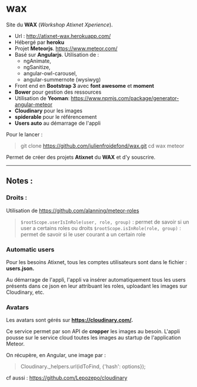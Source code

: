 # wax

Site du **WAX** (*Workshop Atixnet Xperience*).

 - Url : http://atixnet-wax.herokuapp.com/
 - Hébergé par **heroku**
 - Projet **Meteorjs**. https://www.meteor.com/
 - Basé sur **Angularjs**. Utilisation de :
	 - ngAnimate,
	 - ngSanitize,
	 - angular-owl-carousel,
	 - angular-summernote (wysiwyg)
 - Front end en **Bootstrap 3** avec **font awesome** et **moment**
 - **Bower** pour gestion des ressources
 - Utilisation de **Yeoman**: https://www.npmjs.com/package/generator-angular-meteor
 - **Cloudinary** pour les images
 - **spiderable** pour le référencement
 - **Users auto** au démarrage de l'appli

Pour le lancer :

> git clone https://github.com/julienfroidefond/wax.git
> cd wax
> meteor

Permet de créer des projets **Atixnet** du **WAX** et d'y souscrire.

----------

## Notes :

### Droits :

Utilisation de https://github.com/alanning/meteor-roles

> `$rootScope.userIsInRole(user, role, group)` : permet de savoir si un user a certains roles ou droits
> `$rootScope.isInRole(role, group)` : permet de savoir si le user courant a un certain role

### Automatic users

Pour les besoins Atixnet, tous les comptes utilisateurs sont dans le fichier : **users.json.**

Au démarrage de l'appli, l'appli va insérer automatiquement tous les users présents dans ce json en leur attribuant les roles, uploadant les images sur Cloudinary, etc.

### Avatars

Les avatars sont gérés sur **https://cloudinary.com/.**

Ce service permet par son API de **cropper** les images au besoin. L'appli pousse sur le service cloud toutes les images au startup de l'application Meteor.

On récupère, en Angular, une image par :

> Cloudinary._helpers.url(idToFind, {'hash': options});

cf aussi : https://github.com/Lepozepo/cloudinary
